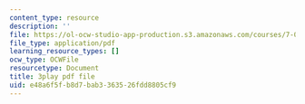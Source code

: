 ```yaml
---
content_type: resource
description: ''
file: https://ol-ocw-studio-app-production.s3.amazonaws.com/courses/7-01sc-fundamentals-of-biology-fall-2011/e48a6f5fb8d7bab3363526fdd8805cf9_dt4sSAb-7cE.pdf
file_type: application/pdf
learning_resource_types: []
ocw_type: OCWFile
resourcetype: Document
title: 3play pdf file
uid: e48a6f5f-b8d7-bab3-3635-26fdd8805cf9
---
```


